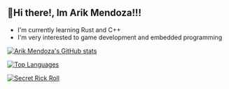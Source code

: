 ## 👋Hi there!, Im Arik Mendoza!!!
- I'm currently learning Rust and C++
- I'm very interested to game development and embedded programming

[![Arik Mendoza's GitHub stats](https://github-readme-stats.vercel.app/api?username=QuadraBoy&theme=radical)](https://github.com/QuadraBoy?tab=repositories)

[![Top Languages](https://github-readme-stats.vercel.app/api/top-langs/?username=QuadraBoy&theme=radical)](https://en.wikipedia.org/wiki/Programming_language)


[![Secret Rick Roll](https://img.shields.io/badge/YouTube_Music-FF0000?style=for-the-badge&logo=youtube-music&logoColor=white)](https://youtu.be/fcZXfoB2f70)
<!---
RedstoneNotPlaced/RedstoneNotPlaced is a ✨ special ✨ repository because its `README.md` (this file) appears on your GitHub profile.
You can click the Preview link to take a look at your changes.
--->
